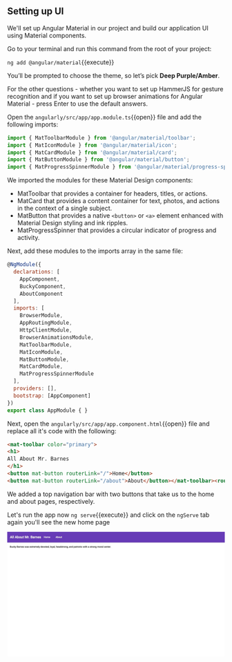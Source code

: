 ## Setting up UI

We'll set up Angular Material in our project and build our application UI using Material components.

Go to your terminal and run this command from the root of your project:

`ng add @angular/material`{{execute}}

You’ll be prompted to choose the theme, so let’s pick **Deep Purple/Amber**.

For the other questions - whether you want to set up HammerJS for gesture recognition and if you want to set up browser animations for Angular Material - press Enter to use the default answers.

Open the  `angularly/src/app/app.module.ts`{{open}}  file and add the following imports:

```javascript
import { MatToolbarModule } from '@angular/material/toolbar';
import { MatIconModule } from '@angular/material/icon';
import { MatCardModule } from '@angular/material/card';
import { MatButtonModule } from '@angular/material/button';
import { MatProgressSpinnerModule } from '@angular/material/progress-spinner';
```

We imported the modules for these Material Design components:

- MatToolbar that provides a container for headers, titles, or actions.
- MatCard that provides a content container for text, photos, and actions in the context of a single subject.
- MatButton that provides a native  `<button>`  or  `<a>`  element enhanced with Material Design styling and ink ripples.
- MatProgressSpinner that provides a circular indicator of progress and activity.

Next, add these modules to the imports array in the same file:

```javascript
@NgModule({
  declarations: [
    AppComponent,
    BuckyComponent,
    AboutComponent
  ],
  imports: [
    BrowserModule,
    AppRoutingModule,
    HttpClientModule,
    BrowserAnimationsModule,
    MatToolbarModule,
    MatIconModule,
    MatButtonModule,
    MatCardModule,
    MatProgressSpinnerModule
  ],
  providers: [],
  bootstrap: [AppComponent]
})
export class AppModule { }
```

Next, open the  `angularly/src/app/app.component.html`{{open}}  file and replace all it's code with the following:

```html
<mat-toolbar color="primary">  
<h1>  
All About Mr. Barnes
</h1>  
<button mat-button routerLink="/">Home</button>  
<button mat-button routerLink="/about">About</button></mat-toolbar><router-outlet></router-outlet>
```

We added a top navigation bar with two buttons that take us to the home and about pages, respectively.

Let's run the app now `ng serve`{{execute}} and click on the `ngServe` tab again you'll see the new home page

![Home Page](./assets/home-page.jpg)